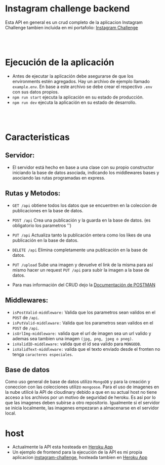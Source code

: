 # Instagram challenge backend

Esta API en general es un crud completo de la aplicacion Instagram Challenge tambien incluida en mi portafolio: [Instagram Challenge](https://github.com/AlexValdiviezo/instagram-challenge)

<br></br>
# Ejecución de la aplicación
- Antes de ejecutar la aplicación debe asegurarse de que los environments estén agregados. Hay un archivo de ejemplo llamado `example.env`. En base a este archivo se debe crear el respectivo `.env` con sus datos propios.
- `npm run start` ejecuta la aplicación en su estado de producción.
- `npm run dev` ejecuta la aplicación en su estado de desarrollo.

<br></br>
# Caracteristicas

## Servidor:
- El servidor está hecho en base a una clase con su propio constructor iniciando la base de datos asociada, indicando los middlewares bases y asociando las rutas programadas en express.

## Rutas y Metodos:

- `GET /api` obtiene todos los datos que se encuentren en la coleccion de publicaciones en la base de datos.

- `POST /api` Crea una publicación y la guarda en la base de datos. (es obligatorio los parametros '')

- `PUT /api` Actualiza tanto la publicación entera como los likes de una publicación en la base de datos.

- `DELETE /api` Elimina completamente una publicación en la base de datos.

- `PUT /upload` Sube una imagen y devuelve el link de la misma para así mismo hacer un request `PUT /api` para subir la imagen a la base de datos.

- Para mas información del CRUD dejo la [Documentación de POSTMAN](https://documenter.getpostman.com/view/10430257/VUjSFPQj)

## Middlewares:
- `isPostValid-middleware:` Valida que los parametros sean validos en el `POST` de `/api`.
- `isPutValid-middleware:` Valida que los parametros sean validos en el `POST` de `/api`.
- `isUrlImg-middleware:` valida que el url de imagen sea un url valido y ademas sea tambien una imagen `(jpg, png, jpeg o pneg)`.
- `isValidID-middleware:` valida que el id sea valido para `MONGODB`.
- `isValidText-middleware:` valida que el texto enviado desde el fronten no tenga `caracteres especiales`.

## Base de datos
Como uso general de base de datos utilizo `MongoDB` y para la creación y coneccion con las colecciones utilizo `mongoose`.
Para el uso de imagenes en la nube utilicé la API de cloudinary debido a que en su actual host no tiene acceso a los archivos por un motivo de seguridad de heroku. Es así por lo que las imagenes deben subirse a otro repositorio. Igualmente si el servidor se inicia localmente, las imagenes empezaran a almacenarse en el servidor local.

# host
- Actualmente la API esta hosteada en [Heroku App](https://instagram-challenge-backend.herokuapp.com/api)
- Un ejemplo de frontend para la ejecución de la API es mi propia aplicacion [instagram-challenge](https://github.com/AlexValdiviezo/instagram-challenge), hosteada tambien en [Heroku App](https://instagram-challenge-sondeos.herokuapp.com)